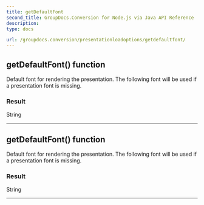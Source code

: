```yaml
---
title: getDefaultFont
second_title: GroupDocs.Conversion for Node.js via Java API Reference
description: 
type: docs

url: /groupdocs.conversion/presentationloadoptions/getdefaultfont/
---
```


## getDefaultFont()  function

 Default font for rendering the presentation. The following font will be used if a presentation font is missing.
 

### Result
String


---


## getDefaultFont()  function

 Default font for rendering the presentation. The following font will be used if a presentation font is missing.
 

### Result
String


---


